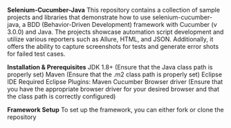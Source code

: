********Selenium-Cucumber-Java********
This repository contains a collection of sample projects and libraries that demonstrate how to use selenium-cucumber-java, a BDD (Behavior-Driven Development) framework with Cucumber (v 3.0.0) and Java. The projects showcase automation script development and utilize various reporters such as Allure, HTML, and JSON. Additionally, it offers the ability to capture screenshots for tests and generate error shots for failed test cases.

**Installation & Prerequisites**
JDK 1.8+ (Ensure that the Java class path is properly set)
Maven (Ensure that the .m2 class path is properly set)
Eclipse IDE
Required Eclipse Plugins:
Maven
Cucumber
Browser driver (Ensure that you have the appropriate browser driver for your desired browser and that the class path is correctly configured)

**Framework Setup**
To set up the framework, you can either fork or clone the repository

